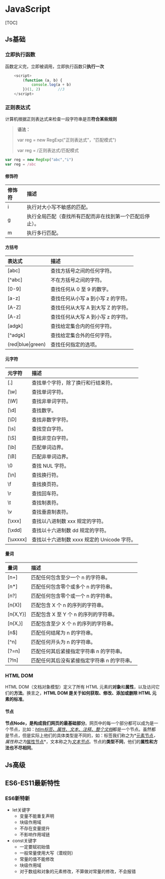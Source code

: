 # JavaScript

[TOC]
## Js基础

### 立即执行函数

函数定义完，立即被调用，立即执行函数只**执行一次**

```javascript
    <script>
        (function (a, b) {
            console.log(a + b)
        })(1, 2)		//3
    </script>
```

### 正则表达式

计算机根据正则表达式来检查一段字符串是否**符合某些规则**

> **语法：**
>
> var reg = new RegExp("正则表达式"，"匹配模式")
>
> var reg = /正则表达式/匹配模式

```javascript
var reg = new RegExp("abc","i")
var reg = /abc
```
#### 修饰符

| 修饰符 | 描述                                                     |
| :----- | :------------------------------------------------------- |
| i      | 执行对大小写不敏感的匹配。                               |
| g      | 执行全局匹配（查找所有匹配而非在找到第一个匹配后停止）。 |
| m      | 执行多行匹配。                                           |

#### 方括号

| 表达式             | 描述                               |
| :----------------- | :--------------------------------- |
| [abc\]             | 查找方括号之间的任何字符。         |
| [^abc]             | 不在方括号之间的字符。             |
| [0-9]              | 查找任何从 0 至 9 的数字。         |
| [a-z]              | 查找任何从小写 a 到小写 z 的字符。 |
| [A-Z]              | 查找任何从大写 A 到大写 Z 的字符。 |
| [A-z]              | 查找任何从大写 A 到小写 z 的字符。 |
| [adgk]             | 查找给定集合内的任何字符。         |
| [^adgk]            | 查找给定集合外的任何字符。         |
| (red\|blue\|green) | 查找任何指定的选项。               |

#### 元字符

| 元字符   | 描述                                        |
| :------- | :------------------------------------------ |
| [.]      | 查找单个字符，除了换行和行结束符。          |
| [\w]     | 查找单词字符。                              |
| [\W]     | 查找非单词字符。                            |
| [\d]     | 查找数字。                                  |
| [\D]     | 查找非数字字符。                            |
| [\s]     | 查找空白字符。                              |
| [\S]     | 查找非空白字符。                            |
| [\b]     | 匹配单词边界。                              |
| [\B]     | 匹配非单词边界。                            |
| \0       | 查找 NUL 字符。                             |
| [\n]     | 查找换行符。                                |
| \f       | 查找换页符。                                |
| \r       | 查找回车符。                                |
| \t       | 查找制表符。                                |
| \v       | 查找垂直制表符。                            |
| [\xxx]   | 查找以八进制数 xxx 规定的字符。             |
| [\xdd]   | 查找以十六进制数 dd 规定的字符。            |
| [\uxxxx] | 查找以十六进制数 xxxx 规定的 Unicode 字符。 |

#### 量词

| 量词     | 描述                                        |
| :------- | :------------------------------------------ |
| [n+]     | 匹配任何包含至少一个 n 的字符串。           |
| [n*]     | 匹配任何包含零个或多个 n 的字符串。         |
| [n?]     | 匹配任何包含零个或一个 n 的字符串。         |
| [n{X}]   | 匹配包含 X 个 n 的序列的字符串。            |
| [n{X,Y}] | 匹配包含 X 至 Y 个 n 的序列的字符串。       |
| [n{X,}]  | 匹配包含至少 X 个 n 的序列的字符串。        |
| [n$]     | 匹配任何结尾为 n 的字符串。                 |
| [^n]     | 匹配任何开头为 n 的字符串。                 |
| [?=n]    | 匹配任何其后紧接指定字符串 n 的字符串。     |
| [?!n]    | 匹配任何其后没有紧接指定字符串 n 的字符串。 |

### HTML DOM

HTML DOM（文档对象模型）定义了所有 HTML 元素的**对象**和**属性**，以及访问它们的**方法**。换言之，**HTML DOM 是关于如何获取、修改、添加或删除 HTML 元素的标准**。

#### 节点

**节点Node，是构成我们网页的最基础部分**。网页中的每一个部分都可以成为是一个节点，比如：<u>*htlm标签、属性、文本、注释、整个文档*</u>都是一个节点。虽然都是节点，但是实际上他们的具体类型是不同的，如：标签我们称之为*<u>元素节点</u>*，属性称之为*<u>属性节点</u>*，文本称之为<u>*文本节点*</u>。节点的**类型不同**，他们的**属性和方法也不尽相同**。




## Js高级

## ES6-ES11最新特性

###  ES6新特新

- let关键字
    - 变量不能重复声明
    - 块级作用域
    - 不存在变量提升
    - 不影响作用域链
- const关键字
    - 一定要赋初始值
    - 一般常量使用大写（潜规则）
    - 常量的值不能修改
    - 块级作用域
    - 对于数组和对象的元素修改，不算做对常量的修改，不会报错
    
    